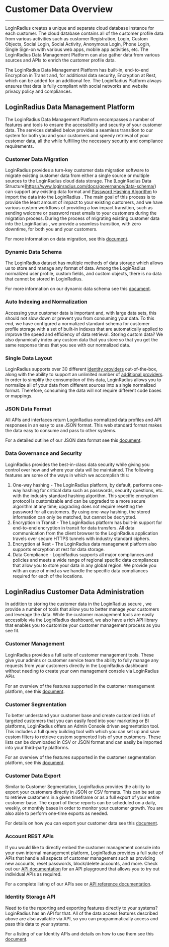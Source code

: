 # Customer Data Overview

---

LoginRadius creates a unique and separate cloud database instance for each customer. The cloud database contains all of the customer profile data from various activities such as customer Registration, Login, Custom Objects, Social Login, Social Activity, Anonymous Login, Phone Login, Single Sign-on with various web apps, mobile app activities, etc. The LoginRadius Data Management Platform can also gather data from various sources and APIs to enrich the customer profile data.

The LoginRadius Data Management Platform has built-in, end-to-end Encryption in Transit and, for additional data security, Encryption at Rest, which can be added for an additional fee. The LoginRadius Platform always ensures that data is fully compliant with social networks and website privacy policy and compliances.

## LoginRadius Data Management Platform

The LoginRadius Data Management Platform encompasses a number of features and tools to ensure the accessibility and security of your customer data. The services detailed below provides a seamless transition to our system for both you and your customers and speedy retrieval of your customer data, all the while fulfilling the necessary security and compliance requirements.

### Customer Data Migration

LoginRadius provides a turn-key customer data migration software to migrate existing customer data from either a single source or multiple sources to the LoginRadius cloud data storage. The [LoginRadius Data Structure]https://www.loginradius.com/docs/governance/data-schema/) can support any existing data format and [Password Hashing Algorithm](https://www.loginradius.com/docs/security/platform-security/cryptographic-hashing-algorithms/) to import the data into the LoginRadius . The main goal of this process is to provide the least amount of impact to your existing customers, and we have various custom workflows of providing a low impact transition, such as sending welcome or password reset emails to your customers during the migration process. During the process of migrating existing customer data into the LoginRadius , we provide a seamless transition, with zero downtime, for both you and your customers.

For more information on data migration, see this [document](https://www.loginradius.com/docs/api/v2/getting-started/data-migration/).

### Dynamic Data Schema

The LoginRadius dataset has multiple methods of data storage which allows us to store and manage any format of data. Among the LoginRadius normalized user profile, custom fields, and custom objects, there is no data that cannot be stored in LoginRadius.

For more information on our dynamic data schema see this [document](https://www.loginradius.com/docs/governance/data-governance-overview/).

### Auto Indexing and Normalization

Accessing your customer data is important and, with large data sets, this should not slow down or prevent you from consuming your data. To this end, we have configured a normalized standard schema for customer profile storage with a set of built-in indexes that are automatically applied to improve the speed and efficiency of data retrieval. Storing custom data? We also dynamically index any custom data that you store so that you get the same response times that you see with our normalized data.

### Single Data Layout

LoginRadius supports over 30 different [identity providers](https://www.loginradius.com/docs/platform-features-overview/registration-services/social-login-feature) out-of-the-box, along with the ability to support an unlimited number of [additional providers](https://www.loginradius.com/docs/api/v2/custom-identity-provider/custom-oauth-provider). In order to simplify the consumption of this data, LoginRadius allows you to normalize all of your data from different sources into a single normalized format. Therefore, consuming the data will not require different code bases or mappings.

### JSON Data Format

All APIs and interfaces return LoginRadius normalized data profiles and API responses in an easy to use JSON format. This web standard format makes the data easy to consume and pass to other systems.

For a detailed outline of our JSON data format see this [document](https://www.loginradius.com/docs/api/v2/user-registration/detailed-data-point).

### Data Governance and Security

LoginRadius provides the best-in-class data security while giving you control over how and where your data will be maintained. The following features are some of the ways in which we accomplish this:

1. One-way hashing - The LoginRadius platform, by default, performs one-way hashing for critical data such as passwords, security questions, etc. with the industry standard hashing algorithm. This specific encryption protocol is customizable and can be upgraded to a more secure algorithm at any time; upgrading does not require resetting the password for all customers. By using one-way hashing, the stored information can only be matched, but cannot be decrypted.
2. Encryption in Transit - The LoginRadius platform has built-in support for end-to-end encryption in transit for data transfers. All data communication from the client browser to the LoginRadius application travels over secure HTTPS tunnels with industry standard ciphers.
3. Encryption at Rest - The LoginRadius data management platform also supports encryption at rest for data storage.
4. Data Compliance - LoginRadius supports all major compliances and policies and meets a wide range of regional specific data compliances that allow you to store your data in any global region. We provide you with an ease of mind as we handle the specific data compliances required for each of the locations.

## LoginRadius Customer Data Administration

In addition to storing the customer data in the LoginRadius secure , we provide a number of tools that allow you to better manage your customers and leverage the data. While the customer management tools are easily accessible via the LoginRadius dashboard, we also have a rich API library that enables you to customize your customer management process as you see fit.

### Customer Management

LoginRadius provides a full suite of customer management tools. These give your admins or customer service team the ability to fully manage any requests from your customers directly in the LoginRadius dashboard without needing to create your own management console via LoginRadius APIs

For an overview of the features supported in the customer management platform, see this [document](https://www.loginradius.com/docs/profile-management/customer-management).

### Customer Segmentation

To better understand your customer base and create customized lists of targeted customers that you can easily feed into your marketing or BI platforms, LoginRadius offers an Admin Console driven segmentation tool. This includes a full query building tool with which you can set up and save custom filters to retrieve custom segmented lists of your customers. These lists can be downloaded in CSV or JSON format and can easily be imported into your third-party platforms.

For an overview of the features supported in the customer segmentation platform, see this [document](https://www.loginradius.com/docs/user-management/segment-users).

### Customer Data Export

Similar to Customer Segmentation, LoginRadius provides the ability to export your customers directly in JSON or CSV formats. This can be set up to retrieve customers in a given timeframe or as a full export of your entire customer base. The export of these reports can be scheduled on a daily, weekly, or monthly bases in order to monitor your customer growth. You are also able to perform one-time exports as needed.

For details on how you can export your customer data see this [document](https://www.loginradius.com/docs/customer-management/user-data-export/data-export-overview/).

### Account REST APIs

If you would like to directly embed the customer management console into your own internal management platform, LoginRadius provides a full suite of APIs that handle all aspects of customer management such as providing new accounts, reset passwords, block/delete accounts, and more. Check out our [API documentation](https://www.loginradius.com/docs/api/v2/getting-started/introduction/) for an API playground that allows you to try out individual APIs as required.

For a complete listing of our APIs see or [API reference documentation](https://www.loginradius.com/docs/api/v2/getting-started/introduction/).

### Identity Storage API

Need to tie the reporting and exporting features directly to your systems? LoginRadius has an API for that. All of the data access features described above are also available via API, so you can programmatically access and pass this data to your systems.

For a listing of our Identity APIs and details on how to use them see this [document](https://www.loginradius.com/docs/api/v2/cloud-directory-api/overview).

